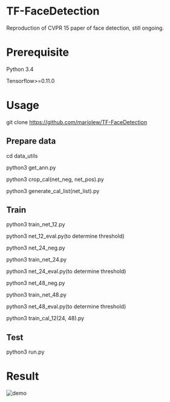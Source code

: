 # TF-FaceDetection
Reproduction of CVPR 15 paper of face detection, still ongoing.


# Prerequisite
Python 3.4

Tensorflow>=0.11.0


# Usage
git clone https://github.com/mariolew/TF-FaceDetection


## Prepare data
cd data_utils

python3 get_ann.py

python3 crop_cal(net_neg, net_pos).py

python3 generate_cal_list(net_list).py


## Train
python3 train_net_12.py

python3 net_12_eval.py(to determine threshold)

python3 net_24_neg.py

python3 train_net_24.py

python3 net_24_eval.py(to determine threshold)

python3 net_48_neg.py

python3 train_net_48.py

python3 net_48_eval.py(to determine threshold)

python3 train_cal_12(24, 48).py


## Test
python3 run.py

# Result
![demo](https://github.com/mariolew/TF-FaceDetection/raw/master/images/demo.png)